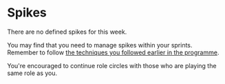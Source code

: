 # Spikes

There are no defined spikes for this week.

You may find that you need to manage spikes within your sprints. Remember to follow [the techniques you followed earlier in the programme](/course/handbook/spikes).

You're encouraged to continue role circles with those who are playing the same role as you.
